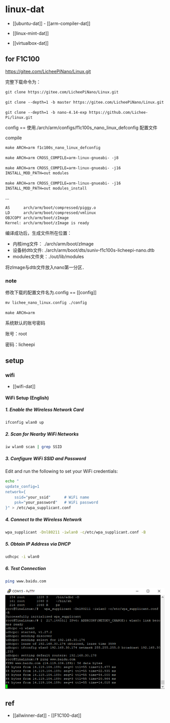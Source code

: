 
# linux-dat

- [[ubuntu-dat]] - [[arm-compiler-dat]]

- [[linux-mint-dat]]

- [[virtualbox-dat]]


## for F1C100

https://gitee.com/LicheePiNano/Linux.git

完整下载命令为：

    git clone https://gitee.com/LicheePiNano/Linux.git

    git clone --depth=1 -b master https://gitee.com/LicheePiNano/Linux.git

    git clone --depth=1 -b nano-4.14-exp https://github.com/Lichee-Pi/linux.git 



config == 使用./arch/arm/configs/f1c100s_nano_linux_defconfig 配置文件

compile

    make ARCH=arm f1c100s_nano_linux_defconfig

    make ARCH=arm CROSS_COMPILE=arm-linux-gnueabi- -j8

    make ARCH=arm CROSS_COMPILE=arm-linux-gnueabi- -j16 INSTALL_MOD_PATH=out modules

    make ARCH=arm CROSS_COMPILE=arm-linux-gnueabi- -j16 INSTALL_MOD_PATH=out modules_install

...

    AS      arch/arm/boot/compressed/piggy.o
    LD      arch/arm/boot/compressed/vmlinux
    OBJCOPY arch/arm/boot/zImage
    Kernel: arch/arm/boot/zImage is ready

编译成功后，生成文件所在位置：

- 内核img文件：  ./arch/arm/boot/zImage
- 设备树dtb文件: ./arch/arm/boot/dts/suniv-f1c100s-licheepi-nano.dtb
- modules文件夹：./out/lib/modules

将zImage与dtb文件放入nano第一分区．


### note 

修改下载的配置文件名为.config == [[config]]

    mv lichee_nano_linux.config ./config

    make ARCH=arm

系统默认的账号密码

账号：root

密码：licheepi

## setup 

### wifi 

- [[wifi-dat]]


#### WiFi Setup (English)

##### 1. Enable the Wireless Network Card

```sh
ifconfig wlan0 up
```

##### 2. Scan for Nearby WiFi Networks

```sh
iw wlan0 scan | grep SSID
```

##### 3. Configure WiFi SSID and Password

Edit and run the following to set your WiFi credentials:

```sh
echo "
update_config=1
network={
    ssid="your_ssid"      # WiFi name
    psk="your_password"   # WiFi password
}" > /etc/wpa_supplicant.conf
```

##### 4. Connect to the Wireless Network

```sh
wpa_supplicant -Dnl80211 -iwlan0 -c/etc/wpa_supplicant.conf -B
```

##### 5. Obtain IP Address via DHCP

```sh
udhcpc -i wlan0
```

##### 6. Test Connection

```sh
ping www.baidu.com
```


![](2025-08-08-15-56-58.png)

## ref 

- [[allwinner-dat]] - [[F1C100-dat]]